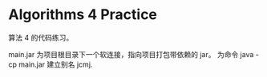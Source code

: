 # Algorithms 4 Practice

算法 4 的代码练习。

main.jar 为项目根目录下一个软连接，指向项目打包带依赖的 jar。
为命令 java -cp main.jar 建立别名 jcmj.
